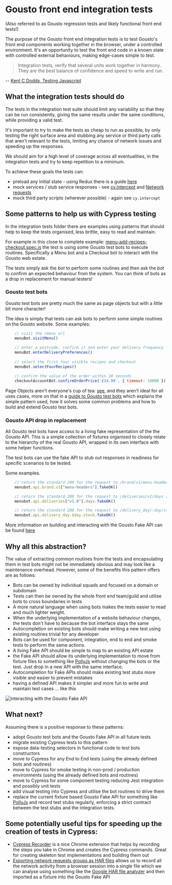 # Gousto front end integration tests

(Also referred to as Gousto regression tests and likely functional front end tests!)

The purpose of the Gousto front end integration tests is to test Gousto's front end components working together in the browser, under a controlled environment.
It's an opportunity to test the front end code in a known state with controlled external behaviours, making edge-cases simple to test.

> Integration tests, verify that several units work together in harmony. They are the best balance of confidence and speed to write and run.
 
-- [Kent C Dodds, Testing Javascript](https://testingjavascript.com/)

## What the integration tests should do
The tests in the integration test suite should limit any variability so that they can be run consistently, giving the same results under the same conditions, while providing a valid test. 

It's important to try to make the tests as cheap to run as possible, by only testing the right surface area and stubbing any service or third party calls that aren't relevant to the tests, limiting any chance of network issues and speeding up the responses.

We should aim for a high level of coverage across all eventualities, in the integration tests and try to keep repetition to a minimum. 

To achieve these goals the tests can:
 - preload any initial state - using Redux there is a guide [here](https://www.cypress.io/blog/2018/11/14/testing-redux-store/)
 - mock services / stub service responses - see [cy.intercept](https://docs.cypress.io/api/commands/intercept) and [Network requests](https://docs.cypress.io/guides/guides/network-requests)
 - mock third party scripts (wherever possible) - again see `cy.intercept`

## Some patterns to help us with Cypress testing

In the integration tests folder there are examples using patterns that should help to keep the tests organised, less brittle, easy to read and maintain.

For example in this close to complete example: [menu-add-recipes-checkout.spec.js](./menu-add-recipes-checkout.spec.js) the test is using some Gousto test bots to execute routines. Specifically a Menu bot and a Checkout bot to interact with the Gousto web estate. 

The tests simply ask the *bot* to perform some routines and then ask the *bot* to confirm an expected behaviour from the system. You can think of bots as a drop in replacement for manual testers!

### Gousto test bots
Gousto test bots are pretty much the same as page objects but with a little bit more character!

The idea is simply that tests can ask bots to perform some simple routines on the Gousto website. Some examples: 

```JavaScript
    // visit the /menu url
    menuBot.visitMenu() 
    
    // enter a postcode, confirm it and enter your delivery frequency
    menuBot.enterDeliveryPreferences() 
    
    // select the first four visible recipes and checkout
    menuBot.selectFourRecipes() 

    // confirm the value of the order within 10 seconds
    checkoutAccountBot.confirmOrderPrice('£34.99', { timeout: 10000 })
```

Page Objects aren't everyone's cup of tea: [see](https://www.cypress.io/blog/2019/01/03/stop-using-page-objects-and-start-using-app-actions/), and they aren't ideal for all uses cases, more on that in a [guide to Gousto test bots](../bots/GOUSTO-TESTS-BOTS.md) which explains the simple pattern used, how it solves some common problems and how to build and extend Gousto test bots. 

### Gousto API drop in replacement

All Gousto test bots have access to a living fake representation of the the Gousto API. This is a simple collection of fixtures organised to closely relate to the hierarchy of the real Gousto API, wrapped in its own interface with some helper functions. 

The test bots can use the fake API to stub out responses in readiness for specific scenarios to be tested. 

Some examples.

```JavaScript
    // return the standard 200 for the request to /brand/v1/menu-headers [GET]
    menubot.api.brand.v1["menu-headers"].fakeOK()

    // return the standard 200 for the request to /deliveries/v1/days [GET]
    menubot.api.deliveries["v1.0"].days.fakeOK()

    // return the standard 200 for the request to /delivery_day/:day/stock [GET]
    menubot.api.delivery_day.$day.stock.fakeOK()
```

More information on building and interacting with the Gousto Fake API can be found [here](../fixtures/api/GOUSTO_FAKE_API.md)

## Why all this abstraction?

The value of extracting common routines from the tests and encapsulating them in test bots might not be immediately obvious and may look like a maintenance overhead. However, some of the benefits this pattern offers are as follows:

- Bots can be owned by individual squads and focused on a domain or subdomain
- Tests can then be owned by the whole front end team/guild and utilise bots to cross boundaries in tests
- A more natural language when using bots makes the tests easier to read and much lighter weight.
- When the underlying implementation of a website behaviour changes, the tests don't have to because the bot interface stays the same 
- Autocompletion on existing bots should make writing a new test using existing routines trivial for any developer
- Bots can be used for component, integration, end to end and smoke tests to perform the same actions.
- A living Fake API should be simple to map to an existing API estate 
- the Fake API should allow its underlying implementation to move from fixture files to something like [PollyJs](https://netflix.github.io/pollyjs/#/) without changing the bots or the test. Just drop in a new API with the same interface. 
- Autocompletion for Fake APIs should make existing test stubs more visible and easier to prevent mistakes
- having a defined API makes it simpler and more fun to write and maintain test cases ... like this

![interacting with the Gousto Fake API](../docs/assets/gousto-api-completion.gif)

## What next?
Assuming there is a positive response to these patterns:

- adopt Gousto test bots and the Gousto Fake API in all future tests
- migrate existing Cypress tests to this pattern
- expose data-testing selectors in functional code to test bots constructors 
- move to Cypress for any End to End tests (using the already defined bots and routines)
- move to Cypress for smoke testing in non-prod / production environments (using the already defined bots and routines)
- move to Cypress for some component testing reducing Jest integration and possibly unit tests
- add visual testing into Cypress and utilise the bot routines to drive them
- replace the current fixture based Gousto Fake API for something like [PollyJs](https://netflix.github.io/pollyjs/#/) and record test stubs regularly, enforcing a strict contract between the test stubs and the integration tests. 

## Some potentially useful tips for speeding up the creation of tests in Cypress: 

- [Cypress Recorder](https://github.com/KabaLabs/Cypress-Recorder) is a nice Chrome extension that helps by recording the steps you take in Chrome and creates the Cypress commands. Great for creating skeleton test implementations and building them out
- [Exporting network requests groups as HAR files](https://developer.chrome.com/docs/devtools/network/reference/#export) allows us to record all the network activity from a browser session into a single file which we can analyse using something like the [Google HAR file analyzer](https://toolbox.googleapps.com/apps/har_analyzer/) and then imported as a fixture into the Gousto Fake API
